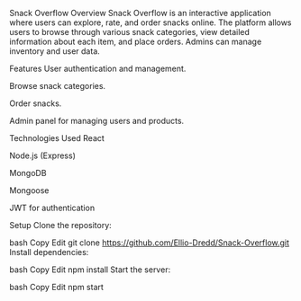 Snack Overflow
Overview
Snack Overflow is an interactive application where users can explore, rate, and order snacks online. The platform allows users to browse through various snack categories, view detailed information about each item, and place orders. Admins can manage inventory and user data.

Features
User authentication and management.

Browse snack categories.

Order snacks.

Admin panel for managing users and products.

Technologies Used
React

Node.js (Express)

MongoDB

Mongoose

JWT for authentication

Setup
Clone the repository:

bash
Copy
Edit
git clone https://github.com/Ellio-Dredd/Snack-Overflow.git
Install dependencies:

bash
Copy
Edit
npm install
Start the server:

bash
Copy
Edit
npm start
